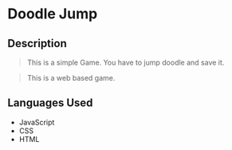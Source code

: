 # Doodle Jump

## Description
> This is a simple Game. You have to jump doodle and save it.

> This is a web based game.

## Languages Used
  - JavaScript
  - CSS
  - HTML